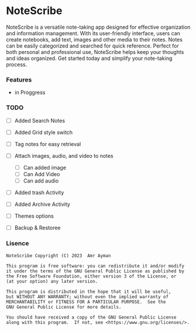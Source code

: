 # NoteScribe


NoteScribe is a versatile note-taking app designed for effective organization and information management. With its user-friendly interface, users can create notebooks, add text, images and other media to their notes. Notes can be easily categorized and searched for quick reference. Perfect for both personal and professional use, NoteScribe helps keep your thoughts and ideas organized. Get started today and simplify your note-taking process.

### Features
- in Proggress
### TODO 


- [ ] Added Search Notes
- [ ] Added Grid style switch
- [ ] Tag notes for easy retrieval
- [ ] Attach images, audio, and video to notes
    - [ ] Can added image
    - [ ] Can Add Video
    - [ ] Can add audio
- [ ] Added trash Activity
- [ ] Added Archive Activity
- [ ] Themes options
- [ ] Backup & Restoree


### Lisence
```
NoteScribe Copyright (C) 2023  Amr Ayman

This program is free software: you can redistribute it and/or modify
it under the terms of the GNU General Public License as published by
the Free Software Foundation, either version 3 of the License, or
(at your option) any later version.

This program is distributed in the hope that it will be useful,
but WITHOUT ANY WARRANTY; without even the implied warranty of
MERCHANTABILITY or FITNESS FOR A PARTICULAR PURPOSE.  See the
GNU General Public License for more details.

You should have received a copy of the GNU General Public License
along with this program.  If not, see <https://www.gnu.org/licenses/>.
```
